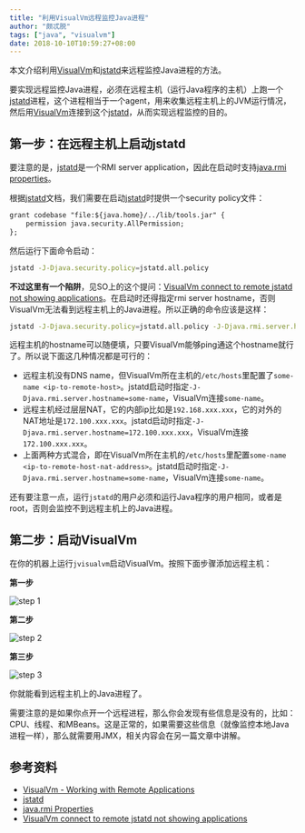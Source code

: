 ```yaml
---
title: "利用VisualVm远程监控Java进程"
author: "颇忒脱"
tags: ["java", "visualvm"]
date: 2018-10-10T10:59:27+08:00
---
```


本文介绍利用[VisualVm][VisualVm]和[jstatd][doc-jstatd]来远程监控Java进程的方法。

<!--more-->

要实现远程监控Java进程，必须在远程主机（运行Java程序的主机）上跑一个[jstatd][doc-jstatd]进程，这个进程相当于一个agent，用来收集远程主机上的JVM运行情况，然后用[VisualVm][VisualVm]连接到这个[jstatd][doc-jstatd]，从而实现远程监控的目的。

## 第一步：在远程主机上启动jstatd

要注意的是，[jstatd][doc-jstatd]是一个RMI server application，因此在启动时支持[java.rmi properties][doc-java.rmi-properties]。

根据[jstatd][doc-jstatd]文档，我们需要在启动[jstatd][doc-jstatd]时提供一个security policy文件：

```txt
grant codebase "file:${java.home}/../lib/tools.jar" {   
    permission java.security.AllPermission;
};
```

然后运行下面命令启动：

```bash
jstatd -J-Djava.security.policy=jstatd.all.policy
```

**不过这里有一个陷阱**，见SO上的这个提问：[VisualVm connect to remote jstatd not showing applications][so-answer]。在启动时还得指定rmi server hostname，否则VisualVm无法看到远程主机上的Java进程。所以正确的命令应该是这样：

```bash
jstatd -J-Djava.security.policy=jstatd.all.policy -J-Djava.rmi.server.hostname=<host or ip>
```

远程主机的hostname可以随便填，只要VisualVm能够ping通这个hostname就行了。所以说下面这几种情况都是可行的：

* 远程主机没有DNS name，但VisualVm所在主机的`/etc/hosts`里配置了`some-name <ip-to-remote-host>`。jstatd启动时指定`-J-Djava.rmi.server.hostname=some-name`，VisualVm连接`some-name`。
* 远程主机经过层层NAT，它的内部ip比如是`192.168.xxx.xxx`，它的对外的NAT地址是`172.100.xxx.xxx`。jstatd启动时指定`-J-Djava.rmi.server.hostname=172.100.xxx.xxx`，VisualVm连接`172.100.xxx.xxx`。
* 上面两种方式混合，即在VisualVm所在主机的`/etc/hosts`里配置`some-name <ip-to-remote-host-nat-address>`。jstatd启动时指定`-J-Djava.rmi.server.hostname=some-name`，VisualVm连接`some-name`。

还有要注意一点，运行`jstatd`的用户必须和运行Java程序的用户相同，或者是root，否则会监控不到远程主机上的Java进程。

## 第二步：启动VisualVm

在你的机器上运行`jvisualvm`启动VisualVm。按照下面步骤添加远程主机：

**第一步**

![step 1](jvisualvm-01.png)

**第二步**

![step 2](jvisualvm-02.png)

**第三步**

![step 3](jvisualvm-03.png)

你就能看到远程主机上的Java进程了。

需要注意的是如果你点开一个远程进程，那么你会发现有些信息是没有的，比如：CPU、线程、和MBeans。这是正常的，如果需要这些信息（就像监控本地Java进程一样），那么就需要用JMX，相关内容会在另一篇文章中讲解。

## 参考资料

* [VisualVm - Working with Remote Applications][doc-VisualVm-remote]
* [jstatd][doc-jstatd]
* [java.rmi Properties][doc-java.rmi-properties]
* [VisualVm connect to remote jstatd not showing applications][so-answer]

[VisualVm]: https://visualvm.github.io/
[doc-VisualVm-remote]: https://htmlpreview.github.io/?https://raw.githubusercontent.com/visualvm/visualvm.java.net.backup/master/www/applications_remote.html
[so-answer]: https://stackoverflow.com/a/33219226/1287790
[doc-jstatd]: https://docs.oracle.com/javase/8/docs/technotes/tools/unix/jstatd.html
[doc-java.rmi-properties]: https://docs.oracle.com/javase/8/docs/technotes/guides/rmi/javarmiproperties.html